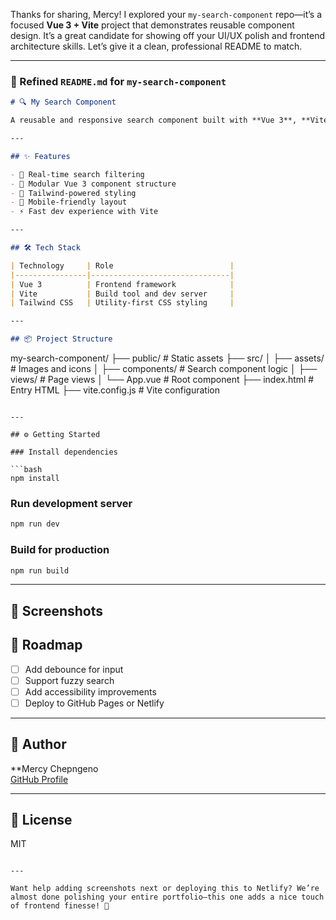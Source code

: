Thanks for sharing, Mercy! I explored your `my-search-component` repo—it’s a focused **Vue 3 + Vite** project that demonstrates reusable component design. It’s a great candidate for showing off your UI/UX polish and frontend architecture skills. Let’s give it a clean, professional README to match.

---

### 📝 Refined `README.md` for `my-search-component`

```markdown
# 🔍 My Search Component

A reusable and responsive search component built with **Vue 3**, **Vite**, and **Tailwind CSS**. Designed for integration into larger apps, this component supports dynamic filtering, clean UI, and scalable architecture.

---

## ✨ Features

- 🔎 Real-time search filtering
- 🧩 Modular Vue 3 component structure
- 🎨 Tailwind-powered styling
- 📱 Mobile-friendly layout
- ⚡️ Fast dev experience with Vite

---

## 🛠 Tech Stack

| Technology     | Role                          |
|----------------|-------------------------------|
| Vue 3          | Frontend framework            |
| Vite           | Build tool and dev server     |
| Tailwind CSS   | Utility-first CSS styling     |

---

## 📦 Project Structure

```
my-search-component/
├── public/           # Static assets
├── src/
│   ├── assets/       # Images and icons
│   ├── components/   # Search component logic
│   ├── views/        # Page views
│   └── App.vue       # Root component
├── index.html        # Entry HTML
├── vite.config.js    # Vite configuration
```

---

## ⚙️ Getting Started

### Install dependencies

```bash
npm install
```

### Run development server

```bash
npm run dev
```

### Build for production

```bash
npm run build
```

---

## 📸 Screenshots


## 📌 Roadmap

- [ ] Add debounce for input
- [ ] Support fuzzy search
- [ ] Add accessibility improvements
- [ ] Deploy to GitHub Pages or Netlify

---

## 👤 Author

**Mercy Chepngeno  
[GitHub Profile](https://github.com/chep-collab)

---

## 📄 License

MIT
```

---

Want help adding screenshots next or deploying this to Netlify? We’re almost done polishing your entire portfolio—this one adds a nice touch of frontend finesse! 💫


